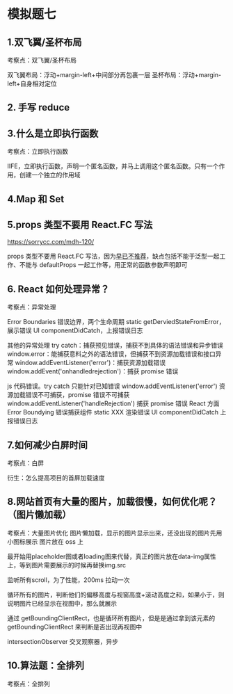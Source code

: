# 模拟题七



## 1.双飞翼/圣杯布局

考察点：双飞翼/圣杯布局

双飞翼布局：浮动+margin-left+中间部分再包裹一层
圣杯布局：浮动+margin-left+自身相对定位





## 2. 手写 reduce



## 3.什么是立即执行函数

考察点：立即执行函数

IIFE，立即执行函数，声明一个匿名函数，并马上调用这个匿名函数。只有一个作用，创建一个独立的作用域



## 4.Map 和 Set





## 5.props 类型不要用 React.FC 写法

https://sorrycc.com/mdh-120/

props 类型不要用 React.FC 写法，因为[早已不推荐](https://github.com/facebook/create-react-app/pull/8177)，缺点包括不能于泛型一起工作、不能与 defaultProps 一起工作等，用正常的函数参数声明即可





## 6. React 如何处理异常？

考察点：异常处理

Error Boundaries 错误边界，两个生命周期
static getDerviedStateFromError，展示错误 UI
componentDidCatch，上报错误日志

其他的异常处理
try catch：捕获预见错误，捕获不到具体的语法错误和异步错误
window.error：能捕获意料之外的语法错误，但捕获不到资源加载错误和接口异常
window.addEventListener('error')：捕获资源加载错误
window.addEvent('onhandledrejection')：捕获 promise 错误



js 代码错误。try catch 只能针对已知错误
window.addEventListener('error') 资源加载错误不可捕获，promise 错误不可捕获
window.addEventListener('handleRejection') 捕获 promise 错误
React 方面
Error Boundying 错误捕获组件
static XXX 渲染错误 UI
componentDidCatch 上报错误日志



## 7.如何减少白屏时间

考察点：白屏

衍生：怎么提高项目的首屏加载速度



## 8.网站首页有大量的图片，加载很慢，如何优化呢？（图片懒加载）

考察点：大量图片优化
图片懒加载，显示的图片显示出来，还没出现的图片先用小图标展示
图片放在 oss 上

最开始用placeholder图或者loading图来代替，真正的图片放在data-img属性上，等到图片需要展示的时候再替换img.src

监听所有scroll，为了性能，200ms 拉动一次

循环所有的图片，判断他们的偏移高度与视窗高度+滚动高度之和，如果小于，则说明图片已经显示在视图中，那么就展示

通过 getBoundingClientRect，也是循环所有图片，但是是通过拿到该元素的getBoundingClientRect 来判断是否出现再视图中

intersectionObserver 交叉观察器，异步



## 10.算法题：全排列

考察点：全排列

